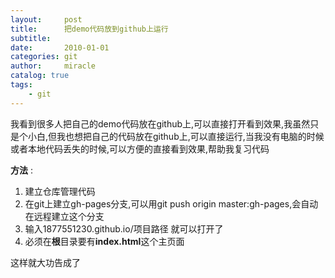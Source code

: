 ```yaml
---
layout:     post
title:      把demo代码放到github上运行
subtitle:   
date:       2010-01-01
categories: git
author:     miracle
catalog: true
tags:
    - git
---
```




我看到很多人把自己的demo代码放在github上,可以直接打开看到效果,我虽然只是个小白,但我也想把自己的代码放在github上,可以直接运行,当我没有电脑的时候或者本地代码丢失的时候,可以方便的直接看到效果,帮助我复习代码

**方法**  :

1. 建立仓库管理代码
2. 在git上建立gh-pages分支,可以用git push origin master:gh-pages,会自动在远程建立这个分支
3. 输入1877551230.github.io/项目路径  就可以打开了
4. 必须在**根**目录要有**index.html**这个主页面

这样就大功告成了